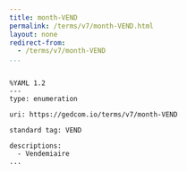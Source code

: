 ```yaml
---
title: month-VEND
permalink: /terms/v7/month-VEND.html
layout: none
redirect-from:
  - /terms/v7/month-VEND
...
```


```

%YAML 1.2
---
type: enumeration

uri: https://gedcom.io/terms/v7/month-VEND

standard tag: VEND

descriptions:
  - Vendemiaire
...

```
